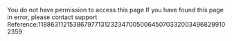 You do not have permission to access this page If you have found this page in error, please contact support Reference:118863112153867977131232347005006450703320034968299102359